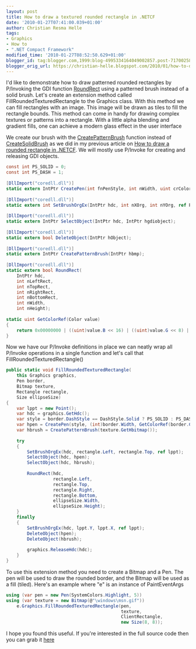 ```yaml
---
layout: post
title: How to draw a textured rounded rectangle in .NETCF
date: '2010-01-27T07:41:00.039+01:00'
author: Christian Resma Helle
tags:
- Graphics
- How to
- ".NET Compact Framework"
modified_time: '2010-01-27T08:52:50.629+01:00'
blogger_id: tag:blogger.com,1999:blog-4995334164049002857.post-7170025817190813789
blogger_orig_url: https://christian-helle.blogspot.com/2010/01/how-to-draw-textured-rounded-rectangle.html
---
```


I'd like to demonstrate how to draw patterned rounded rectangles by P/Invoking the GDI function [RoundRect](https://learn.microsoft.com/en-us/previous-versions/aa929212(v=msdn.10)?WT.mc_id=DT-MVP-5004822) using a patterned brush instead of a solid brush. Let's create an extension method called FillRoundedTexturedRectangle to the Graphics class. With this method we can fill rectangles with an image. This image will be drawn as tiles to fill the rectangle bounds. This method can come in handy for drawing complex textures or patterns into a rectangle. With a little alpha blending and gradient fills, one can achieve a modern glass effect in the user interface  
  
We create our brush with the [CreatePatternBrush](https://learn.microsoft.com/en-us/library/ms908179.aspx?WT.mc_id=DT-MVP-5004822) function instead of [CreateSolidBrush](https://learn.microsoft.com/en-us/library/ms959979.aspx?WT.mc_id=DT-MVP-5004822) as we did in my previous article on [How to draw a rounded rectangle in .NETCF](/2010/01/how-to-draw-rounded-rectangle-in-netcf.html). We will mostly use P/Invoke for creating and releasing GDI objects.  
  
```csharp
const int PS_SOLID = 0;
const int PS_DASH = 1;
 
[DllImport("coredll.dll")]
static extern IntPtr CreatePen(int fnPenStyle, int nWidth, uint crColor);
 
[DllImport("coredll.dll")]
static extern int SetBrushOrgEx(IntPtr hdc, int nXOrg, int nYOrg, ref Point lppt);
 
[DllImport("coredll.dll")]
static extern IntPtr SelectObject(IntPtr hdc, IntPtr hgdiobject);
 
[DllImport("coredll.dll")]
static extern bool DeleteObject(IntPtr hObject);
 
[DllImport("coredll.dll")]
static extern IntPtr CreatePatternBrush(IntPtr hbmp);
 
[DllImport("coredll.dll")]
static extern bool RoundRect(
    IntPtr hdc, 
    int nLeftRect, 
    int nTopRect, 
    int nRightRect, 
    int nBottomRect, 
    int nWidth, 
    int nHeight);
 
static uint GetColorRef(Color value)
{
    return 0x00000000 | ((uint)value.B << 16) | ((uint)value.G << 8) | (uint)value.R;
}
```
  
Now we have our P/Invoke definitions in place we can neatly wrap all P/Invoke operations in a single function and let's call that FillRoundedTexturedRectangle()  
  
```csharp
public static void FillRoundedTexturedRectangle(
    this Graphics graphics,
    Pen border,
    Bitmap texture,
    Rectangle rectangle,
    Size ellipseSize)
{
    var lppt = new Point();
    var hdc = graphics.GetHdc();
    var style = border.DashStyle == DashStyle.Solid ? PS_SOLID : PS_DASH;
    var hpen = CreatePen(style, (int)border.Width, GetColorRef(border.Color));
    var hbrush = CreatePatternBrush(texture.GetHbitmap());
 
    try
    {
        SetBrushOrgEx(hdc, rectangle.Left, rectangle.Top, ref lppt);
        SelectObject(hdc, hpen);
        SelectObject(hdc, hbrush);
 
        RoundRect(hdc,
                  rectangle.Left,
                  rectangle.Top,
                  rectangle.Right,
                  rectangle.Bottom,
                  ellipseSize.Width,
                  ellipseSize.Height);
    }
    finally
    {
        SetBrushOrgEx(hdc, lppt.Y, lppt.X, ref lppt);
        DeleteObject(hpen);
        DeleteObject(hbrush);
 
        graphics.ReleaseHdc(hdc);
    }
}
```

To use this extension method you need to create a Bitmap and a Pen. The pen will be used to draw the rounded border, and the Bitmap will be used as a fill (tiled). Here's an example where "e" is an instance of PaintEventArgs  
  
```csharp
using (var pen = new Pen(SystemColors.Highlight, 5))
using (var texture = new Bitmap(@"\windows\msn.gif"))
    e.Graphics.FillRoundedTexturedRectangle(pen, 
                                            texture, 
                                            ClientRectangle, 
                                            new Size(8, 8));
```
  
I hope you found this useful. If you're interested in the full source code then you can grab it [here](/assets/samples/TexturedRoundedRectangle.cs)